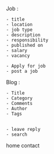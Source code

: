 Job :

    - title
    - location
    - job type
    - description
    - responsibility
    - published on
    - salary
    - vacancy

    - Apply for job
    - post a job

Blog : 

    - Title
    - Category
    - Comments
    - Author
    - Tags


    - leave reply
    - search

home
contact
